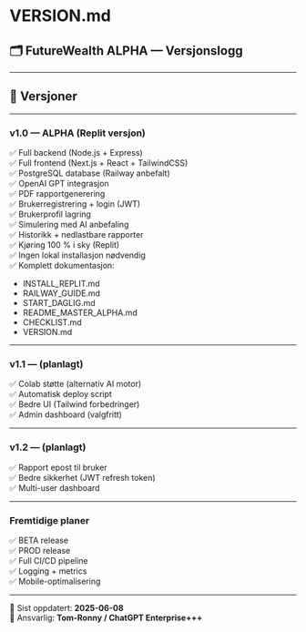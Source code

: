 # VERSION.md
## 🗂️ FutureWealth ALPHA — Versjonslogg

---

## 📌 Versjoner

---

### v1.0 — ALPHA (Replit versjon)

✅ Full backend (Node.js + Express)  
✅ Full frontend (Next.js + React + TailwindCSS)  
✅ PostgreSQL database (Railway anbefalt)  
✅ OpenAI GPT integrasjon  
✅ PDF rapportgenerering  
✅ Brukerregistrering + login (JWT)  
✅ Brukerprofil lagring  
✅ Simulering med AI anbefaling  
✅ Historikk + nedlastbare rapporter  
✅ Kjøring 100 % i sky (Replit)  
✅ Ingen lokal installasjon nødvendig  
✅ Komplett dokumentasjon:

- INSTALL_REPLIT.md
- RAILWAY_GUIDE.md
- START_DAGLIG.md
- README_MASTER_ALPHA.md
- CHECKLIST.md
- VERSION.md

---

### v1.1 — (planlagt)

✅ Colab støtte (alternativ AI motor)  
✅ Automatisk deploy script  
✅ Bedre UI (Tailwind forbedringer)  
✅ Admin dashboard (valgfritt)

---

### v1.2 — (planlagt)

✅ Rapport epost til bruker  
✅ Bedre sikkerhet (JWT refresh token)  
✅ Multi-user dashboard

---

### Fremtidige planer

✅ BETA release  
✅ PROD release  
✅ Full CI/CD pipeline  
✅ Logging + metrics  
✅ Mobile-optimalisering

---

📝 Sist oppdatert: **2025-06-08**  
🚀 Ansvarlig: **Tom-Ronny / ChatGPT Enterprise+++**

